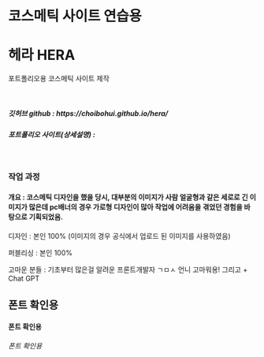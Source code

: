 # 코스메틱 사이트 연습용
<h1>헤라 HERA</h1>
<p>포트폴리오용 코스메틱 사이트 제작</p>
<br>
<h5>깃허브 github : https://choibohui.github.io/hera/</h5>
<h5>포트폴리오 사이트(상세설명) : </h5>
<br>
<h3>작업 과정</h3>
<h4>개요 : 코스메틱 디자인을 했을 당시, 대부분의 이미지가 사람 얼굴형과 같은 세로로 긴 이미지가 많은데 pc배너의 경우 가로형 디자인이 많아 작업에 어려움을 겪었던 경험을 바탕으로 기획되었음.</h4>
<p>디자인 : 본인 100% (이미지의 경우 공식에서 업로드 된 이미지를 사용하였음)</p>
<p>퍼블리싱 : 본인 100%</p>
<p>고마운 분들 : 기초부터 많은걸 알려운 프론트개발자 ㄱㅁㅅ 언니 고마워용! 그리고 + Chat GPT</p>






<h2>폰트 확인용</h2>
<h4>폰트 확인용</h4>
<h6>폰트 확인용</h6>
